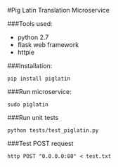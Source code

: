 #Pig Latin Translation Microservice

###Tools used:
- python 2.7
- flask web framework
- httpie

###Installation:

```
pip install piglatin
```

###Run microservice:

```
sudo piglatin
```

###Run unit tests

```
python tests/test_piglatin.py
```

###Test POST request

```
http POST "0.0.0.0:80" < test.txt
```

